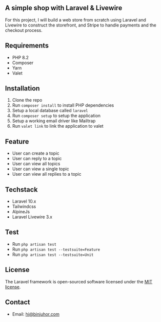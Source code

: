 ## A simple shop with Laravel & Livewire

For this project, I will build a web store from scratch using Laravel and Livewire to construct the storefront, and Stripe to handle payments and the checkout process.

## Requirements

- PHP 8.2
- Composer
- Yarn
- Valet

## Installation

1. Clone the repo
2. Run `composer install` to install PHP dependencies
3. Setup a local database called `laravel`
4. Run `composer setup` to setup the application
5. Setup a working email driver like Mailtrap
6. Run `valet link` to link the application to valet

## Feature

- User can create a topic
- User can reply to a topic
- User can view all topics
- User can view a single topic
- User can view all replies to a topic

## Techstack

- Laravel 10.x
- Tailwindcss
- AlpineJs
- Laravel Livewire 3.x

## Test

- Run `php artisan test`
- Run `php artisan test --testsuite=Feature`
- Run `php artisan test --testsuite=Unit`

## License

The Laravel framework is open-sourced software licensed under the [MIT license](https://opensource.org/licenses/MIT).

## Contact

- Email: [hi@binjuhor.com](mailto:hi@binjuhor.com)

